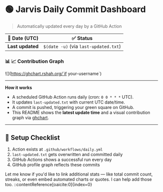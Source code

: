 # 🟢 Jarvis Daily Commit Dashboard

> Automatically updated every day by a GitHub Action

| 📅 Date (UTC)       | ✅ Status       |
|--------------------|----------------|
| **Last updated**   | `$(date -u)` (via `last-updated.txt`) |

### 📊 📈 Contribution Graph
![](https://ghchart.rshah.org/`if your-username`)

---

**How it works**

- A scheduled GitHub Action runs daily (cron: `0 0 * * *` UTC).
- It updates `last-updated.txt` with current UTC date/time.
- A commit is pushed, triggering your green square on GitHub.
- This README shows the **latest update time** and a visual contribution graph via [ghchart](https://github.com/ahaager/ghchart).

---

## 🔧 Setup Checklist

1. Action exists at `.github/workflows/daily.yml`
2. `last-updated.txt` gets overwritten and committed daily
3. GitHub Actions shows a successful run every day
4. GitHub profile graph reflects these commits

Let me know if you'd like to link additional stats — like total commit count, streaks, or even embed automated charts or quotes. I can help add those too.
::contentReference[oaicite:0]{index=0}
